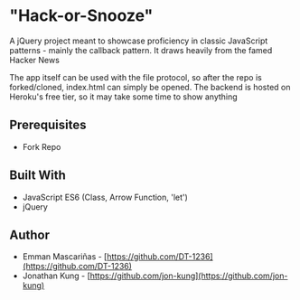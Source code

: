 # "Hack-or-Snooze"

A jQuery project meant to showcase proficiency in classic JavaScript patterns - mainly the callback pattern. It draws heavily from the famed Hacker News

The app itself can be used with the file protocol, so after the repo is forked/cloned, index.html can simply be opened. The backend is hosted on Heroku's free tier, so it may take some time to show anything

## Prerequisites

- Fork Repo

## Built With

- JavaScript ES6 (Class, Arrow Function, 'let')
- jQuery

## Author

- Emman Mascariñas - [https://github.com/DT-1236](https://github.com/DT-1236)
- Jonathan Kung - [https://github.com/jon-kung](https://github.com/jon-kung)
